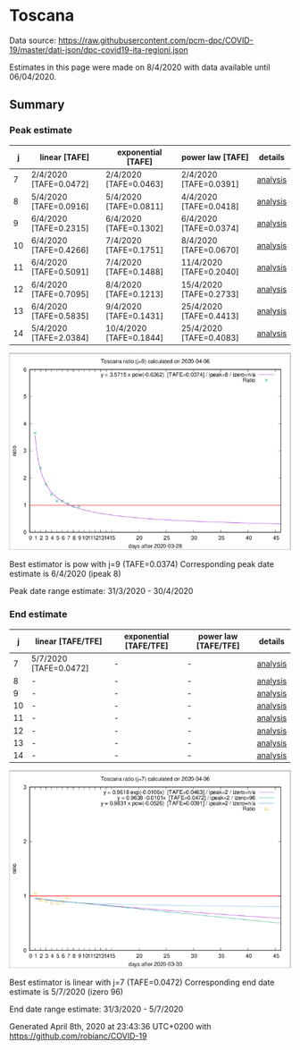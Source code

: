 # Toscana


Data source: https://raw.githubusercontent.com/pcm-dpc/COVID-19/master/dati-json/dpc-covid19-ita-regioni.json

Estimates in this page were made on 8/4/2020 with data available until 06/04/2020.


## Summary 

### Peak estimate 
|j|linear [TAFE]|exponential [TAFE]|power law [TAFE]|details|
|---|----|-----------|---------|-------|
|7|2/4/2020 [TAFE=0.0472]|2/4/2020 [TAFE=0.0463]|2/4/2020 [TAFE=0.0391]|[analysis](COVID-19_toscana_j7_2020-04-06.md)|
|8|5/4/2020 [TAFE=0.0916]|5/4/2020 [TAFE=0.0811]|4/4/2020 [TAFE=0.0418]|[analysis](COVID-19_toscana_j8_2020-04-06.md)|
|9|6/4/2020 [TAFE=0.2315]|6/4/2020 [TAFE=0.1302]|6/4/2020 [TAFE=0.0374]|[analysis](COVID-19_toscana_j9_2020-04-06.md)|
|10|6/4/2020 [TAFE=0.4266]|7/4/2020 [TAFE=0.1751]|8/4/2020 [TAFE=0.0670]|[analysis](COVID-19_toscana_j10_2020-04-06.md)|
|11|6/4/2020 [TAFE=0.5091]|7/4/2020 [TAFE=0.1488]|11/4/2020 [TAFE=0.2040]|[analysis](COVID-19_toscana_j11_2020-04-06.md)|
|12|6/4/2020 [TAFE=0.7095]|8/4/2020 [TAFE=0.1213]|15/4/2020 [TAFE=0.2733]|[analysis](COVID-19_toscana_j12_2020-04-06.md)|
|13|6/4/2020 [TAFE=0.5835]|9/4/2020 [TAFE=0.1431]|25/4/2020 [TAFE=0.4413]|[analysis](COVID-19_toscana_j13_2020-04-06.md)|
|14|5/4/2020 [TAFE=2.0384]|10/4/2020 [TAFE=0.1844]|25/4/2020 [TAFE=0.4083]|[analysis](COVID-19_toscana_j14_2020-04-06.md)|

![best peak estimate](COVID-19_toscana_j9_2020-04-06.png)

Best estimator is pow with j=9 (TAFE=0.0374)
Corresponding peak date estimate is 6/4/2020 (ipeak 8)


Peak date range estimate: 31/3/2020 - 30/4/2020

### End estimate 
|j|linear [TAFE/TFE]|exponential [TAFE/TFE]|power law [TAFE/TFE]|details|
|---|----|-----------|---------|-------|
|7|5/7/2020 [TAFE=0.0472]|-|-|[analysis](COVID-19_toscana_j7_2020-04-06.md)|
|8|-|-|-|[analysis](COVID-19_toscana_j8_2020-04-06.md)|
|9|-|-|-|[analysis](COVID-19_toscana_j9_2020-04-06.md)|
|10|-|-|-|[analysis](COVID-19_toscana_j10_2020-04-06.md)|
|11|-|-|-|[analysis](COVID-19_toscana_j11_2020-04-06.md)|
|12|-|-|-|[analysis](COVID-19_toscana_j12_2020-04-06.md)|
|13|-|-|-|[analysis](COVID-19_toscana_j13_2020-04-06.md)|
|14|-|-|-|[analysis](COVID-19_toscana_j14_2020-04-06.md)|

![best zero estimate](COVID-19_toscana_j7_2020-04-06.png)

Best estimator is linear with j=7 (TAFE=0.0472)
Corresponding end date estimate is 5/7/2020 (izero 96)


End date range estimate: 31/3/2020 - 5/7/2020

Generated April 8th, 2020 at 23:43:36 UTC+0200 with https://github.com/robianc/COVID-19
